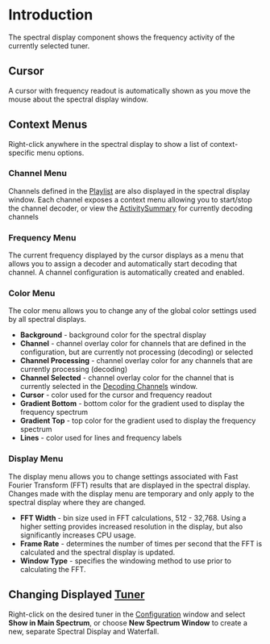 # Introduction #

The spectral display component shows the frequency activity of the currently selected tuner.

## Cursor ##
A cursor with frequency readout is automatically shown as you move the mouse about the spectral display window.

## Context Menus ##

Right-click anywhere in the spectral display to show a list of context-specific menu options.

### Channel Menu ###

Channels defined in the [Playlist](Playlist) are also displayed in the spectral display window.  Each channel exposes a context menu allowing you to start/stop the channel decoder, or view the [ActivitySummary](ActivitySummary) for currently decoding channels

### Frequency Menu ###

The current frequency displayed by the cursor displays as a menu that allows you to assign a decoder and automatically start decoding that channel.  A channel configuration is automatically created and enabled.

### Color Menu ###

The color menu allows you to change any of the global color settings used by all spectral displays.

  * **Background** - background color for the spectral display
  * **Channel** - channel overlay color for channels that are defined in the configuration, but are currently not processing (decoding) or selected
  * **Channel Processing** - channel overlay color for any channels that are currently processing (decoding)
  * **Channel Selected** - channel overlay color for the channel that is currently selected in the [Decoding Channels](DecodingChannels) window.
  * **Cursor** - color used for the cursor and frequency readout
  * **Gradient Bottom** - bottom color for the gradient used to display the frequency spectrum
  * **Gradient Top** - top color for the gradient used to display the frequency spectrum
  * **Lines** - color used for lines and frequency labels

### Display Menu ###

The display menu allows you to change settings associated with Fast Fourier Transform (FFT) results that are displayed in the spectral display.  Changes made with the display menu are temporary and only apply to the spectral display where they are changed.

  * **FFT Width** - bin size used in FFT calculations, 512 - 32,768.  Using a higher setting provides increased resolution in the display, but also significantly increases CPU usage.
  * **Frame Rate** - determines the number of times per second that the FFT is calculated and the spectral display is updated.
  * **Window Type** - specifies the windowing method to use prior to calculating the FFT.

## Changing Displayed [Tuner](Tuner) ##

Right-click on the desired tuner in the [Configuration](Configuration) window and select **Show in Main Spectrum**, or choose **New Spectrum Window** to create a new, separate Spectral Display and Waterfall.